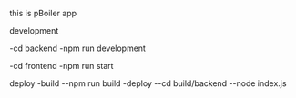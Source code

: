 this is pBoiler app

development

-cd backend
-npm run development

-cd frontend
-npm run start

deploy
-build
--npm run build
-deploy
--cd build/backend
--node index.js
